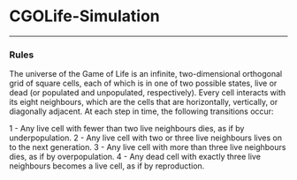 # CGOLife-Simulation
---
### Rules
The universe of the Game of Life is an infinite, two-dimensional orthogonal grid of square cells, each of which is in one of two possible states, live or dead (or populated and unpopulated, respectively). Every cell interacts with its eight neighbours, which are the cells that are horizontally, vertically, or diagonally adjacent. At each step in time, the following transitions occur:

1 - Any live cell with fewer than two live neighbours dies, as if by underpopulation.
2 - Any live cell with two or three live neighbours lives on to the next generation.
3 - Any live cell with more than three live neighbours dies, as if by overpopulation.
4 - Any dead cell with exactly three live neighbours becomes a live cell, as if by reproduction.
